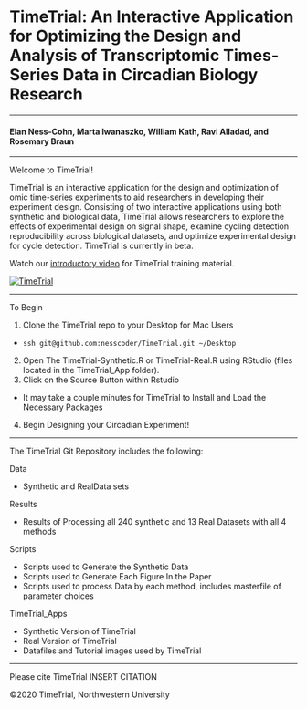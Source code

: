 # TimeTrial: An Interactive Application for Optimizing the Design and Analysis of Transcriptomic Times-Series Data in Circadian Biology Research
***
#### Elan Ness-Cohn, Marta Iwanaszko, William Kath, Ravi Alladad, and Rosemary Braun
***
Welcome to TimeTrial!

TimeTrial is an interactive application for the design and optimization of omic 
time-series experiments to aid researchers in developing their experiment design. 
Consisting of two interactive applications using both synthetic and biological 
data, TimeTrial allows researchers to explore the effects of experimental design
on signal shape, examine cycling detection reproducibility across biological 
datasets, and optimize experimental design for cycle detection. 
TimeTrial is currently in beta.

Watch our [introductory video](https://vimeo.com/388290542) for TimeTrial training material.

[![TimeTrial](https://res.cloudinary.com/marcomontalbano/image/upload/v1580425724/video_to_markdown/images/vimeo--388290542-c05b58ac6eb4c4700831b2b3070cd403.jpg)](https://vimeo.com/388290542 "TimeTrial")

***
To Begin 
1. Clone the TimeTrial repo to your Desktop for Mac Users
 - `ssh git@github.com:nesscoder/TimeTrial.git ~/Desktop`
2. Open The TimeTrial-Synthetic.R or TimeTrial-Real.R using RStudio (files located in the TimeTrial_App folder).
3. Click on the Source Button within Rstudio
 - It may take a couple minutes for TimeTrial to Install and Load the Necessary Packages
4. Begin Designing your Circadian Experiment!

***

The TimeTrial Git Repository includes the following:

Data
 - Synthetic and RealData sets

Results
 - Results of Processing all 240 synthetic and 13 Real Datasets with all 4 methods

Scripts
 - Scripts used to Generate the Synthetic Data
 - Scripts used to Generate Each Figure In the Paper
 - Scripts used to process Data by each method, includes masterfile of parameter choices

TimeTrial_Apps
 - Synthetic Version of TimeTrial
 - Real Version of TimeTrial
 - Datafiles and Tutorial images used by TimeTrial


***
Please cite TimeTrial INSERT CITATION

©2020 TimeTrial, Northwestern University
